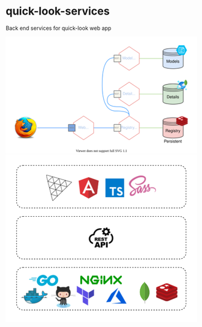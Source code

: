 # quick-look-services
Back end services for quick-look web app

<img src="design/quicklook.svg" alt="architecture" width="1000" height="auto" />

<img src="design/stack.svg" alt="stack" width="1000" height="auto" />
